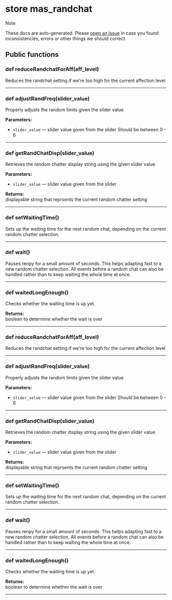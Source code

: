 # store mas_randchat

> [!NOTE]
> These docs are auto-generated. Please [open an issue](https://github.com/Friends-of-Monika/mas-docs/issues/new)
> in case you found inconsistencies, errors or other things we should correct.

## Public functions

### def reduceRandchatForAff(aff_level)

Reduces the randchat setting if we're too high for the current affection level

---

### def adjustRandFreq(slider_value)

Properly adjusts the random limits given the slider value

**Parameters:**
- `slider_value` &mdash; slider value given from the slider Should be between 0 - 6


---

### def getRandChatDisp(slider_value)

Retrieves the random chatter display string using the given slider value

**Parameters:**
- `slider_value` &mdash; slider value given from the slider


**Returns:**<br>
displayable string that reprsents the current random chatter setting

---

### def setWaitingTime()

Sets up the waiting time for the next random chat, depending on the current random chatter selection.

---

### def wait()

Pauses renpy for a small amount of seconds. This helps adapting fast to a new random chatter selection. All events before a random chat can also be handled rather than to keep waiting the whole time at once.

---

### def waitedLongEnough()

Checks whether the waiting time is up yet.

**Returns:**<br>
boolean to determine whether the wait is over

---

### def reduceRandchatForAff(aff_level)

Reduces the randchat setting if we're too high for the current affection level

---

### def adjustRandFreq(slider_value)

Properly adjusts the random limits given the slider value

**Parameters:**
- `slider_value` &mdash; slider value given from the slider Should be between 0 - 6


---

### def getRandChatDisp(slider_value)

Retrieves the random chatter display string using the given slider value

**Parameters:**
- `slider_value` &mdash; slider value given from the slider


**Returns:**<br>
displayable string that reprsents the current random chatter setting

---

### def setWaitingTime()

Sets up the waiting time for the next random chat, depending on the current random chatter selection.

---

### def wait()

Pauses renpy for a small amount of seconds. This helps adapting fast to a new random chatter selection. All events before a random chat can also be handled rather than to keep waiting the whole time at once.

---

### def waitedLongEnough()

Checks whether the waiting time is up yet.

**Returns:**<br>
boolean to determine whether the wait is over

---

